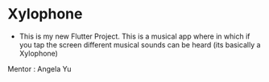 # Xylophone
- This is my new Flutter Project. This is a musical app where in which if you tap the screen different musical sounds can be heard (its basically a Xylophone)

Mentor : Angela Yu
<!-- A new Flutter project. -->
<!-- 
## Getting Started

This project is a starting point for a Flutter application.

A few resources to get you started if this is your first Flutter project:

- [Lab: Write your first Flutter app](https://flutter.dev/docs/get-started/codelab)
- [Cookbook: Useful Flutter samples](https://flutter.dev/docs/cookbook)

For help getting started with Flutter, view our
[online documentation](https://flutter.dev/docs), which offers tutorials,
samples, guidance on mobile development, and a full API reference.
 -->
